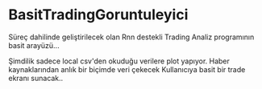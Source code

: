# BasitTradingGoruntuleyici
Süreç dahilinde geliştirilecek olan Rnn destekli Trading Analiz programının basit arayüzü...

Şimdilik sadece local csv'den okuduğu verilere plot yapıyor. Haber kaynaklarından anlık bir biçimde veri çekecek
Kullanıcıya basit bir trade ekranı sunacak..
